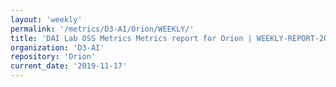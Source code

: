 ```yaml
---
layout: 'weekly'
permalink: '/metrics/D3-AI/Orion/WEEKLY/'
title: 'DAI Lab OSS Metrics Metrics report for Orion | WEEKLY-REPORT-2019-11-17'
organization: 'D3-AI'
repository: 'Orion'
current_date: '2019-11-17'
---
```

